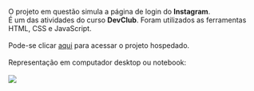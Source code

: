 <p>O projeto em questão simula a página de login do <b>Instagram</b>.
  <br>
É um das atividades do curso <b>DevClub</b>. Foram utilizados as ferramentas HTML, CSS e JavaScript.
<br>
<br>
Pode-se clicar <a href="https://pjinsta.netlify.app/">aqui</a> para acessar o projeto hospedado.
<br>
<br>
Representação em computador desktop ou notebook:
<br>
  <br>
<img src="https://i.imgur.com/r8Ot4DE.png">

</p>
